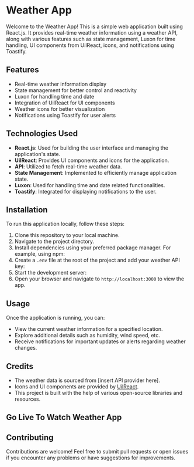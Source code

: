# Weather App

 Welcome to the Weather App! This is a simple web application built using React.js. It provides real-time weather information using a weather API, along with various features such as state management, Luxon for time handling, UI components from UilReact, icons, and notifications using Toastify.

## Features

- Real-time weather information display
- State management for better control and reactivity
- Luxon for handling time and date
- Integration of UilReact for UI components
- Weather icons for better visualization
- Notifications using Toastify for user alerts

## Technologies Used

- **React.js**: Used for building the user interface and managing the application's state.
- **UilReact**: Provides UI components and icons for the application.
- **API**: Utilized to fetch real-time weather data.
- **State Management**: Implemented to efficiently manage application state.
- **Luxon**: Used for handling time and date related functionalities.
- **Toastify**: Integrated for displaying notifications to the user.

## Installation

To run this application locally, follow these steps:

1. Clone this repository to your local machine.
2. Navigate to the project directory.
3. Install dependencies using your preferred package manager. For example, using npm:
4. Create a `.env` file at the root of the project and add your weather API key:
5. Start the development server:
6. Open your browser and navigate to `http://localhost:3000` to view the app.

## Usage

Once the application is running, you can:

- View the current weather information for a specified location.
- Explore additional details such as humidity, wind speed, etc.
- Receive notifications for important updates or alerts regarding weather changes.

## Credits

- The weather data is sourced from [insert API provider here].
- Icons and UI components are provided by [UilReact](https://github.com/ashutosh1919/uil).
- This project is built with the help of various open-source libraries and resources.

## Go Live To Watch Weather App


## Contributing

Contributions are welcome! Feel free to submit pull requests or open issues if you encounter any problems or have suggestions for improvements.